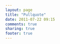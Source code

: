 ```yaml
---
layout: page
title: "Pullquote"
date: 2011-07-22 09:15
comments: true
sharing: true
footer: true
---
```

